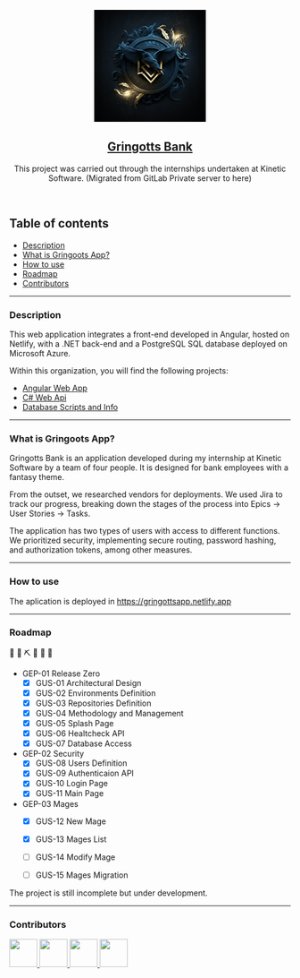 <p align="center">
  <a href="https://gringottsapp.netlify.app/home">
    <img src="https://github.com/Gringotts-Team/webapp-gringotts/blob/main/src/assets/img/gringotts_logo.png" alt="Gringotts logo" width=200 height=200>
  </a>
  <h2 align="center"><a href="https://gringottsapp.netlify.app/home">Gringotts Bank</a></h2>
  <p align="center">
This project was carried out through the internships undertaken at Kinetic Software. (Migrated from GitLab Private server to here)   
    <br>
    </p>
</p>

<br>


## Table of contents
- [Description](#description)
- [What is Gringoots App?](#What-is-Gringoots-App?)
- [How to use](#how-to-use)
- [Roadmap](#roadmap)
- [Contributors](#contributors)

<hr>

### Description

This web application integrates a front-end developed in Angular, hosted on Netlify, with a .NET back-end and a PostgreSQL SQL database deployed on Microsoft Azure. 

Within this organization, you will find the following projects:

 - [Angular Web App](https://github.com/Gringotts-Team/webapp-gringotts/tree/main)
 - [C# Web Api](https://github.com/Gringotts-Team/webapi-gringotts)
 - [Database Scripts and Info](https://github.com/Gringotts-Team/database-gringotts)

<hr>

### What is Gringoots App?

Gringotts Bank is an application developed during my internship at Kinetic Software by a team of four people. It is designed for bank employees with a fantasy theme.

From the outset, we researched vendors for deployments. We used Jira to track our progress, breaking down the stages of the process into Epics -> User Stories -> Tasks.

The application has two types of users with access to different functions. We prioritized security, implementing secure routing, password hashing, and authorization tokens, among other measures.


<hr>

### How to use

The aplication is deployed in https://gringottsapp.netlify.app


<hr>

### Roadmap
  🚧 👷‍ ⛏ 👷 🔧️ 🚧
- GEP-01 Release Zero
  - [x] GUS-01 Architectural Design
  - [x] GUS-02 Environments Definition
  - [x] GUS-03 Repositories Definition
  - [x] GUS-04 Methodology and Management
  - [x] GUS-05 Splash Page
  - [x] GUS-06 Healtcheck API
  - [x] GUS-07 Database Access
- GEP-02 Security
  - [x] GUS-08 Users Definition
  - [x] GUS-09 Authenticaion API
  - [x] GUS-10 Login Page
  - [x] GUS-11 Main Page
- GEP-03 Mages
  - [x] GUS-12 New Mage
  - [x] GUS-13 Mages List
  - [ ] GUS-14 Modify Mage
  - [ ] GUS-15 Mages Migration


The project is still incomplete but under development.
<hr>

### Contributors

<a href="https://github.com/JuanIAngeloni">
  <img src="https://avatars.githubusercontent.com/u/65945927?v=4" width="50" height="50" />
</a>
<a href="https://github.com/SofiaBarbiero">
  <img src="https://avatars.githubusercontent.com/u/57156828?s=96&v=4" width="50" height="50" />
</a>
<a href="https://github.com/stefano-frighetto">
  <img src="https://avatars.githubusercontent.com/u/106117483?v=4" width="50" height="50" />
</a>
<a href="https://github.com/Juan-imo21">
  <img src="https://avatars.githubusercontent.com/u/131096024?s=96&v=4" width="50" height="50" />
</a>
